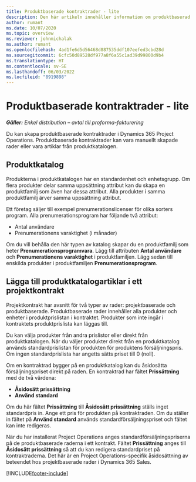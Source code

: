```yaml
---
title: Produktbaserade kontraktrader - lite
description: Den här artikeln innehåller information om produktbaserad kontraktsrader.
author: rumant
ms.date: 10/07/2020
ms.topic: overview
ms.reviewer: johnmichalak
ms.author: rumant
ms.openlocfilehash: 4ad1fe6d5d56468d887535ddf107eefed3cbd28d
ms.sourcegitcommit: 6cfc50d89528df977a8f6a55c1ad39d99800d9b4
ms.translationtype: HT
ms.contentlocale: sv-SE
ms.lasthandoff: 06/03/2022
ms.locfileid: "8919898"
---
```

# <a name="product-based-contract-lines-overview---lite"></a>Produktbaserade kontraktrader - lite

_**Gäller:** Enkel distribution – avtal till proforma-fakturering_

Du kan skapa produktbaserade kontraktrader i Dynamics 365 Project Operations. Produktbaserade kontraktrader kan vara manuellt skapade rader eller vara artiklar från produktkatalogen.

## <a name="product-catalog"></a>Produktkatalog

Produkterna i produktkatalogen har en standardenhet och enhetsgrupp. Om flera produkter delar samma uppsättning attribut kan du skapa en produktfamilj som även har dessa attribut. Alla produkter i samma produktfamilj ärver samma uppsättning attribut.

Ett företag säljer till exempel prenumerationslicenser för olika sorters program. Alla prenumerationsprogram har följande två attribut:

- Antal användare
- Prenumerationens varaktighet (i månader)

Om du vill behålla den här typen av katalog skapar du en produktfamilj som heter **Prenumerationsprogramvara**. Lägg till attributen **Antal användare** och **Prenumerationens varaktighet** i produktfamiljen. Lägg sedan till enskilda produkter i produktfamiljen **Prenumerationsprogram**.

## <a name="add-product-catalog-items-to-a-project-contract"></a>Lägga till produktkatalogartiklar i ett projektkontrakt

Projektkontrakt har avsnitt för två typer av rader: projektbaserade och produktbaserade. Produktbaserade rader innehåller alla produkter och enheter i produktprislistan i kontraktet. Produkter som inte ingår i kontraktets produktprislista kan läggas till.

Du kan välja produkter från andra prislistor eller direkt från produktkatalogen. När du väljer produkter direkt från en produktkatalog används standardprislistan för produkten för produktens försäljningspris. Om ingen standardprislista har angetts sätts priset till 0 (noll).

Om en kontraktrad bygger på en produktkatalog kan du åsidosätta försäljningspriset direkt på raden. En kontraktrad har fältet **Prissättning** med de två värdena:

- **Åsidosätt prissättning**
- **Använd standard**

Om du här fältet **Prissättning** till **Åsidosätt prissättning** ställs inget standardpris in. Ange ett pris för produkten på kontraktraden. Om du ställer in fältet på **Använd standard** används standardförsäljningspriset och fältet kan inte redigeras.

När du har installerat Project Operations anges standardförsäljningspriserna på de produktbaserade raderna i ett kontrakt. Fältet **Prissättning** anges till **Åsidosätt prissättning** så att du kan redigera standardpriset på kontraktraderna. Det här är en Project Operations-specifik åsidosättning av beteendet hos projektbaserade rader i Dynamics 365 Sales.


[!INCLUDE[footer-include](../../includes/footer-banner.md)]